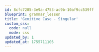 ```yaml
---
id: 8cfc7205-3e9a-4753-ac9b-10af9cc539ff
blueprint: grammar_lesson
title: 'Genitive Case - Singular'
custom_css:
  code: null
  mode: css
updated_by: 1
updated_at: 1755711105
---
```

